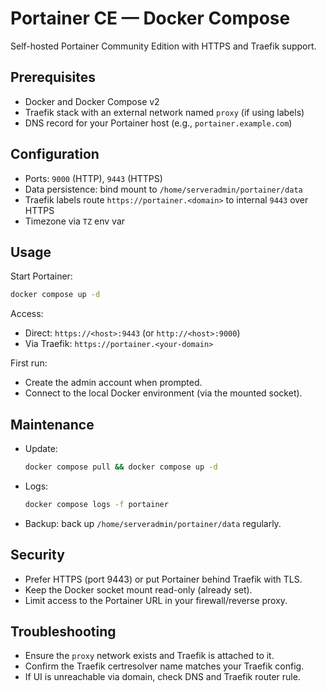 # Portainer CE — Docker Compose

Self-hosted Portainer Community Edition with HTTPS and Traefik support.

## Prerequisites
- Docker and Docker Compose v2
- Traefik stack with an external network named `proxy` (if using labels)
- DNS record for your Portainer host (e.g., `portainer.example.com`)

## Configuration
- Ports: `9000` (HTTP), `9443` (HTTPS)
- Data persistence: bind mount to `/home/serveradmin/portainer/data`
- Traefik labels route `https://portainer.<domain>` to internal `9443` over HTTPS
- Timezone via `TZ` env var

## Usage
Start Portainer:
```bash
docker compose up -d
```
Access:
- Direct: `https://<host>:9443` (or `http://<host>:9000`)
- Via Traefik: `https://portainer.<your-domain>`

First run:
- Create the admin account when prompted.
- Connect to the local Docker environment (via the mounted socket).

## Maintenance
- Update:
  ```bash
  docker compose pull && docker compose up -d
  ```
- Logs:
  ```bash
  docker compose logs -f portainer
  ```
- Backup: back up `/home/serveradmin/portainer/data` regularly.

## Security
- Prefer HTTPS (port 9443) or put Portainer behind Traefik with TLS.
- Keep the Docker socket mount read-only (already set).
- Limit access to the Portainer URL in your firewall/reverse proxy.

## Troubleshooting
- Ensure the `proxy` network exists and Traefik is attached to it.
- Confirm the Traefik certresolver name matches your Traefik config.
- If UI is unreachable via domain, check DNS and Traefik router rule.